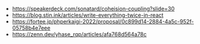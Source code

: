 - https://speakerdeck.com/sonatard/coheision-coupling?slide=30
- https://blog.stin.ink/articles/write-everything-twice-in-react
- https://fortee.jp/phperkaigi-2022/proposal/0c899d14-2884-4a5c-952f-05758b4e7eee
- https://zenn.dev/yhase_rqp/articles/afa768d564a78c
